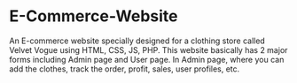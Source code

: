 # E-Commerce-Website
An E-commerce website specially designed for a clothing store called Velvet Vogue using HTML, CSS, JS, PHP. This website basically has 2 major forms including Admin page and User page. In Admin page, where you can add the clothes, track the order, profit, sales, user profiles, etc.
